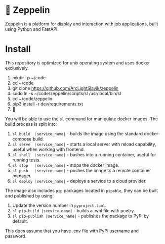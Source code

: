 # 🎯 Zeppelin

Zeppelin is a platform for display and interaction with job applications, built using Python and FastAPI.

# Install

This repository is optimized for unix operating system and uses docker exclusively.

1. mkdir -p ~/code
2. cd ~/code
3. git clone https://github.com/ArcLightSlavik/zeppelin
4. sudo ln -s ~/code/zeppelin/scripts/sl /usr/local/bin/sl
5. cd ~/code/zeppelin
6. pip3 install -r dev/requirements.txt
7. 🚀

You will be able to use the `sl` command for manipulate docker images.
The build process is split into:
1. `sl build  |service_name|` - builds the image using the standard docker-compose build.
2. `sl serve  |service_name|` - starts a local server with reload capability, useful when working with frontend.
3. `sl shell  |service_name|` - bashes into a running container, useful for running tests.
4. `sl stop   |service_name|` - stops the docker image.
5. `sl push   |service_name|` - pushes the image to a remote container manager.
6. `sl deploy |service_name|` - deploys a service to a cloud provider.

The image also includes `pip` packages located in `pipable`, they can be built and published by using:
1. Update the version number in `pyproject.toml`.
2. `sl pip-build |service_name|` - builds a .whl file with poetry.
3. `sl pip-publish |service_name|` - publishes the package to PyPi by default.

This does assume that you have .env file with PyPi username and password.
